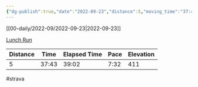 ```yaml
---
{"dg-publish":true,"date":"2022-09-23","distance":5,"moving_time":"37:43","elapsed_time":"39:02","pace":"7:32","total_elevation_gain":411,"url":"https://www.strava.com/activities/7855975603","permalink":"/01-personal/strava/2022-09-23-lunch-run/","dgPassFrontmatter":true}
---
```



[[00-daily/2022-09/2022-09-23\|2022-09-23]]

[Lunch Run](https://www.strava.com/activities/7855975603)

| Distance | Time  | Elapsed Time | Pace | Elevation |
| -------- | ----- | ------------ | ---- | --------- |
| 5        | 37:43 | 39:02        | 7:32 | 411       |




#strava
